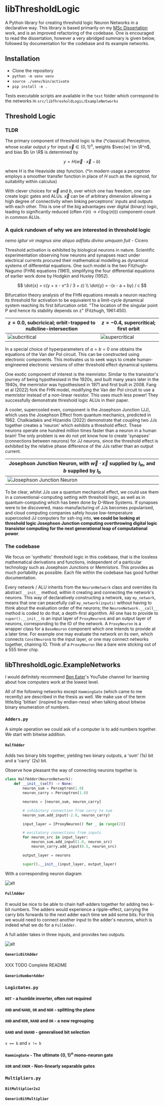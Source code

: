 # libThresholdLogic

A Python library for creating threshold logic Neuron Networks in a declarative way. This library is based primarily on my [MSc Dissertation](Dissertation.pdf) work, and is an improved refactoring of the codebase. One is encouraged to read the dissertation, however a very abridged summary is given below, followed by documentation for the codebase and its example networks.

## Installation

- Clone the repository
- `python -m venv venv`
- `source ./venv/bin/activate`
- `pip install -e .`

Tests executable scripts are available in the `test` folder which correspond to the networks in `src/libThresholdLogic/ExampleNetworks`

## Threshold Logic

### TLDR

The primary component of threshold logic is the (*classical) Perceptron, whose scalar output $y$ for input $\vec{x} \in \{0, 1\}^n$, weights $\vec{w} \in \R^n$, and bias $b \in \R$ is determined by

$$
y = H(\vec{w} \cdot \vec{x} - b)
$$

where $H$ is the Heaviside step function. (*in modern usage a perceptron employs a smoother transfer function in place of $H$ such as the sigmoid, for suitability within calculus)

With clever choices for $\vec{w}$ and $b$, over which one has freedom, one can create logic gates and ALUs. $\vec{x}$ can be of arbitrary dimension allowing a high degree of connectivity when linking perceptrons' inputs and outputs with each other. This is one of the big advantages over digital (binary) logic, leading to significantly reduced (often $\mathcal{O}(n) \to \mathcal{O}(\log(n))$) component-count in common ALUs.

### A quick rundown of why we are interested in threshold logic

*nemo igitur vir magnus sine aliquo adflatu divino umquam fuit* - Cicero

Threshold activation is exhibited by biological neurons in nature. Scientific experimentation observing how neurons and synapses react under electrical currents procured their mathematical modelling as dynamical systems of differential equations. One such model is the two Fitzhugh-Nagumo (FHN) equations (1961), simplifying the four differential equations of earlier work done by Hodgkin and Huxley (1952).

$$
\dot{x} = c(y + x - x^3 / 3 + z) \\
\dot{y} = -(x - a + by) / c
$$

Bifurcation theory analysis of the FHN equations reveals a neuron reaching its threshold for activation to be equivalent to a limit-cycle dynamical system reaching its first bifurcation orbit. "The location of the singular point
P and hence its stability depends on z" (Fitzhugh, 1961:450).

| $z = 0.0$, subcricical; orbit-trapped to nullcline-intersection | $z = -0.4$, supercritical; first orbit |
| - | - |
| ![subcritical](docs/img/fhn-phase-1.png) | ![supercritical](docs/img/fhn-phase-2.png) |


In a special choice of hyperparameters of $a = b = 0$ one obtains the equations of the Van der Pol circuit. This can be constructed using electronic components. This motivates us to seek ways to create human-engineered electronic versions of other threshold effect dynamical systems.

One exotic component of interest is the memristor. Similar to the transistor's journey of being hypothesised in the 1920s, and built many years later in the 1940s, the memristor was hypothesised in 1971 and first built in 2008. Fang et al (2022) fork the FHN model, modifying the Van der Pol circuit to use a memristor instead of a non-linear resistor. This uses much less power! They successfully demonstrate threshold logic ALUs in their paper.

A cooler, supercooled even, component is the Josephson Junction (JJ), which uses the Josephson Effect from quantum mechanics, predicted in 1962. Chalkiadakis and Hizanidis (2022) demonstrate that coupling two JJs together creates a 'neuron' which exhibits a threshold effect. These neurons operate one hundred million times faster than a neuron in a human brain! The only problem is we do not yet know how to create 'synapses' (connections between neurons) for JJ neurons, since the threshold effect is exhibited by the relative phase difference of the JJs rather than an output current.

| Josephson Junction Neuron, with $\vec{w} \cdot \vec{x}$ supplied by $I_{\text{in}}$, and $b$ supplied by $I_{\text{b}}$ |
| - |
| ![Josephson Junction Neuron](docs/img/jjn-from-paper.png) |

To be clear, whilst JJs use a quantum mechanical effect, we could use them in a conventional-computing setting with threshold logic, as well as in quantum-computing which has been done by D-Wave Systems. If synapses were to be discovered, mass-manufacturing of JJs becomes popularised, and cloud computing companies safely house low-temperature supercooled JJ computers for ssh-ing into, **we could be looking at threshold logic Josephson Junction computing overthrowing digital logic transistor computing for the next generational leap of computational power**.

### The codebase

We focus on 'synthetic' threshold logic in this codebase, that is the lossless mathematical derivations and functions, independent of a particular technology such as Josephson Junctions or Memristors. This provides as much portability as possible. Each file within the codebase has good further documentation.

Every network / ALU inherits from the `NeuronNetwork` class and overrides its abstract `__init__` method, within it creating and connecting the network's neurons. This way of declaratively constructing a network, say `my_network`, means that one can peacefully call `my_network(inputs)` without having to think about the evaluation order of the neurons; the `NeuronNetwork.__call__` method is coded to do that, a depth-first algorithm. All one has to provide to `super().__init__` is an input layer of `ProxyNeuron`s and an output layer of neurons, corresponding to the IO of the network. A `ProxyNeuron` is a wrapper class for a `BaseNeuron` component which one intends to provide at a later time. For example one may evaluate the network on its own, which connects `ConstNeuron`s to the input layer, or one may connect networks together, chaining IO. Think of a `ProxyNeuron` like a bare wire sticking out of a 555 timer chip.

## libThresholdLogic.ExampleNetworks

I would definitely recommend [Ben Eater][ben-eater-yt]'s YouTube channel for learning about how computers work at the lowest level.

All of the following networks except `HammingGate` (which came to me recently) are described in the thesis as well. We make use of the term little/big 'bittian' (inspired by endian-ness) when talking about bitwise binary enumeration of numbers.

### `Adders.py`

A simple operation we could ask of a computer is to add numbers together. We start with bitwise addition.

#### `HalfAdder`

Adds two binary bits together, yielding two binary outputs, a 'sum' (1s) bit and a 'carry' (2s) bit.

Observe how pleasant the way of connecting neurons together is.

```py
class HalfAdder(NeuronNetwork):
    def __init__(self) -> None:
        neuron_sum = Perceptron(1.0)
        neuron_carry = Perceptron(1.0)

        neurons = [neuron_sum, neuron_carry]

        # inhibitory connection from carry to sum
        neuron_sum.add_input(-2.0, neuron_carry)

        input_layer = [ProxyNeuron() for _ in range(2)]

        # excitatory connections from inputs
        for neuron_src in input_layer:
            neuron_sum.add_input(1.0, neuron_src)
            neuron_carry.add_input(0.5, neuron_src)

        output_layer = neurons

        super().__init__(input_layer, output_layer)
```

With a corresponding neuron diagram

![alt](docs/img/svg/Half-Adder.svg.png)

#### `FullAdder`

It would be nice to be able to chain half-adders together for adding two k-bit numbers. The adders would experience a ripple-effect, carrying the carry bits forwards to the next adder each time we add some bits. For this we would need to connect another input to the adder's neurons, which is indeed what we do for a `FullAdder`.

A full adder takes in three inputs, and provides two outputs.

![alt](docs/img/svg/Full-Adder.svg.png)

#### `GenericBitAdder`

XXX TODO Complete README

#### `GenericNumberAdder`

### `LogicGates.py`

#### `NOT` - a humble inverter, often not required

#### `AND` and `NAND`, `OR` and `NOR` - splitting the plane



#### `AND` and `NOR`, `NAND` and `OR` - a new regrouping

#### `GAND` and `GNAND` - generalised bit selection

`x == b` and `x != b`

#### `HammingGate` - The ultimate $\{0, 1\}^n$ mono-neuron gate



#### `XOR` and `XNOR` - Non-linearly separable gates

### `Multipliers.py`

#### `BitMultiplier2x2`

#### `GenericBitMultiplier`



[ben-eater-yt]: https://www.youtube.com/watch?v=dXdoim96v5A
